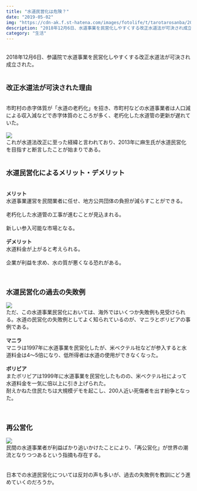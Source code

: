 ```yaml
---
title: "水道民営化は危険？"
date: "2019-05-02"
img: "https://cdn-ak.f.st-hatena.com/images/fotolife/t/tarotarosanba/20190502/20190502033827.jpg"
description: "2018年12月6日、水道事業を民営化しやすくする改正水道法が可決され成立された。ボリビアでは1999年に民営化したが、水道料金が倍以上なり、200人近い死傷者を出す大規模デモが起こった。"
category: "生活"
---
```


<br>
2018年12月6日、参議院で水道事業を民営化しやすくする改正水道法が可決され成立された。<br>
<br>

<h3><font size="4"><b>改正水道法が可決された理由</b></font></h3>
<br>
市町村の赤字体質が「水道の老朽化」を招き、市町村などの水道事業者は人口減による収入減などで赤字体質のところが多く、老朽化した水道管の更新が遅れていた。<br>
<br>
<img src="https://cdn-ak.f.st-hatena.com/images/fotolife/t/tarotarosanba/20200709/20200709115317.jpg">
<br>
これが水道法改正に至った経緯と言われており、2013年に麻生氏が水道民営化を目指すと断言したことが始まりである。
<br>
<br>
<h3><font size="4"><b>水道民営化によるメリット・デメリット</b></font></h3>
<br>
<b>メリット</b><br>
水道事業運営を民間業者に任せ、地方公共団体の負担が減らすことができる。<br>
<br>
老朽化した水道管の工事が進むことが見込まれる。<br>
<br>
新しい参入可能な市場となる。<br>
<br>
<b>デメリット</b><br>
水道料金が上がると考えられる。<br>
<br>
企業が利益を求め、水の質が悪くなる恐れがある。<br>
<br>
<br>
<h3><font size="4"><b>水道民営化の過去の失敗例</b></font></h3>
<img src="https://cdn-ak.f.st-hatena.com/images/fotolife/t/tarotarosanba/20190502/20190502034641.jpg">
<br>
ただ、この水道事業民営化においては、海外ではいくつか失敗例も見受けられる。水道の民営化の失敗例としてよく知られているのが、マニラとボリビアの事例である。<br>
<br>
<b>マニラ</b><br>
マニラは1997年に水道事業を民営化したが、米ベクテル社などが参入すると水道料金は4～5倍になり、低所得者は水道の使用ができなくなった。<br>
<br>
<b>ボリビア</b><br>
またボリビアは1999年に水道事業を民営化したものの、米ベクテル社によって水道料金を一気に倍以上に引き上げられた。<br>
耐えかねた住民たちは大規模デモを起こし、200人近い死傷者を出す紛争となった。<br>
<br>
<br>
<h3><font size="4"><b>再公営化</b></font></h3>
<img src="https://cdn-ak.f.st-hatena.com/images/fotolife/t/tarotarosanba/20190502/20190502035042.jpg">
<br>
民間の水道事業者が利益ばかり追いかけたことにより、「再公営化」が世界の潮流となりつつあるという指摘も存在する。<br>
<br>
<br>
日本での水道民営化については反対の声も多いが、過去の失敗例を教訓にどう進めていくのだろうか。<br>
<br>
<br>
